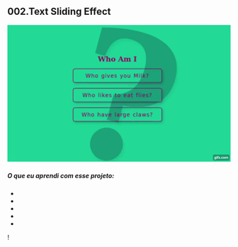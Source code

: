 ##  002.Text Sliding Effect



![](https://github.com/diegosfc100/CSS_Tests/blob/master/002.text-sliding-effect/002.gif)

##### O que eu aprendi com esse projeto:

-
-
-
-
-


!